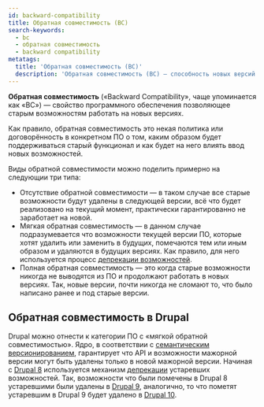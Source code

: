 ```yaml
---
id: backward-compatibility
title: Обратная совместимость (BC)
search-keywords:
  - bc
  - обратная совместимость
  - backward compatibility
metatags:
  title: 'Обратная совместимость (BC)'
  description: 'Обратная совместимость (BC) — способность новых версий ПО не ломать ранее написанный код.'
---
```


**Обратная совместимость** («Backward Compatibility», чаще упоминается как «BC») — свойство программного обеспечения позволяющее старым возможностям работать на новых версиях.

Как правило, обратная совместимость это некая политика или договорённость в конкретном ПО о том, каким образом будет поддерживаться старый функционал и как будет на него влиять ввод новых возможностей.

Виды обратной совместимости можно поделить примерно на следующии три типа:

- Отсутствие обратной совместимости — в таком случае все старые возможности будут удалены в следующей версии, всё что будет реализовано на текущий момент, практически гарантированно не заработает на новой.
- Мягкая обратная совместимость — в данном случае подразумевается что возможности текущей версии ПО, которые хотят удалить или заменить в будущих, помечаются тем или иным образом и удаляются в будущих версиях. Как правило, для него используется процесс [депрекации возможностей](deprecation.md).
- Полная обратная совместимость — это когда старые возможности никогда не выводятся из ПО и продолжают работать в новых версиях. Так, новые версии, почти никогда не сломают то, что было написано ранее и под старые версии.

## Обратная совместимость в Drupal

Drupal можно отнести к категории ПО с «мягкой обратной совместимостью». Ядро, в соответствии с [семантическим версионированием](semver.md), гарантирует что API и возможности мажорной версии могут быть удалены только в новой мажорной версии. Начиная с [Drupal 8](drupal/8/drupal-8.md) используется механизм [депрекации](deprecation.md) устаревших возможностей. Так, возможности что были помечены в Drupal 8 устаревшими были удалены в [Drupal 9](drupal/9/drupal-9.md), аналогично, то что пометят устаревшим в Drupal 9 будет удалено в [Drupal 10](drupal/10/drupal-10.md).

